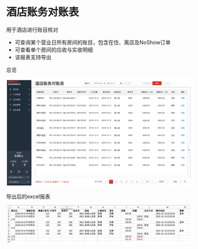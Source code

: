 # 酒店账务对账表

用于酒店进行账目核对

* 可查询某个营业日所有房间的账目，包含在住、离店及NoShow订单
* 可查看单个房间的应收与实收明细
* 该报表支持导出

总览

![](../../../.gitbook/assets/image%20%28178%29.png)

导出后的excel报表

![](../../../.gitbook/assets/image%20%28172%29.png)



